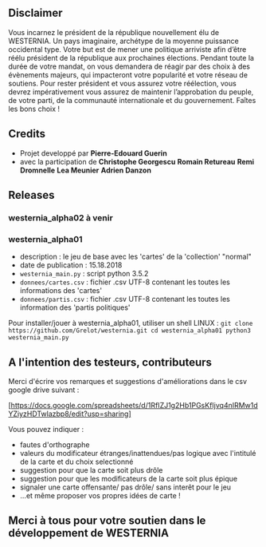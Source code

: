 ## Disclaimer

Vous incarnez le président de la république nouvellement élu de WESTERNIA. Un pays
imaginaire, archétype de la moyenne puissance occidental type. Votre but est de mener une
politique arriviste afin d’être réélu président de la république aux prochaines élections.
Pendant toute la durée de votre mandat, on vous demandera de réagir par des choix à des
évènements majeurs, qui impacteront votre popularité et votre réseau de soutiens.
Pour rester président et vous assurez votre réélection, vous devrez impérativement vous
assurez de maintenir l’approbation du peuple, de votre parti, de la communauté
internationale et du gouvernement. Faîtes les bons choix !

## Credits

* Projet developpé par 
__Pierre-Edouard Guerin__
* avec la participation de
__Christophe Georgescu__
__Romain Retureau__
__Remi Dromnelle__
__Lea Meunier__
__Adrien Danzon__

## Releases

### westernia_alpha02 à venir

### westernia_alpha01
* description          : le jeu de base avec les 'cartes' de la 'collection' "normal"
* date de publication  : 15.18.2018
* `westernia_main.py`  : script python 3.5.2
* `donnees/cartes.csv` : fichier .csv UTF-8 contenant les toutes les informations des 'cartes'
* `donnees/partis.csv` : fichier .csv UTF-8 contenant les toutes les information des 'partis politiques'

Pour installer/jouer à westernia_alpha01, utiliser un shell LINUX :
`git clone https://github.com/Grelot/westernia.git
cd westernia_alpha01
python3 westernia_main.py`

## A l'intention des testeurs, contributeurs

Merci d'écrire vos remarques et suggestions d'améliorations dans le csv google drive suivant :

[https://docs.google.com/spreadsheets/d/1RfIZJ1g2Hb1PGsKfIjvq4nIRMw1dYZiyzHDTwlazbp8/edit?usp=sharing]

Vous pouvez indiquer :

* fautes d'orthographe
* valeurs du modificateur étranges/inattendues/pas logique avec l'intitulé de la carte et du choix selectionné
* suggestion pour que la carte soit plus drôle
* suggestion pour que les modificateurs de la carte soit plus épique
* signaler une carte offensante/ pas drôle/ sans interêt pour le jeu
* ...et même proposer vos propres idées de carte !

## Merci à tous pour votre soutien dans le développement de WESTERNIA


